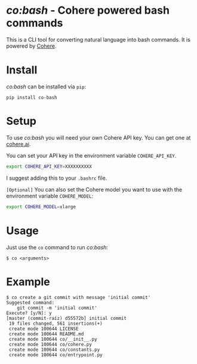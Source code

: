 # _co:bash_ - Cohere powered bash commands

This is a CLI tool for converting natural language into
bash commands. It is powered by [Cohere](https://cohere.ai).

# Install

_co:bash_ can be installed via `pip`:

    pip install co-bash

# Setup

To use _co:bash_ you will need your own Cohere API key. You can
get one at [cohere.ai](https://cohere.ai).

You can set your API key in the environment variable `COHERE_API_KEY`.

```bash
export COHERE_API_KEY=XXXXXXXXXX
```

I suggest adding this to your `.bashrc` file.

`[Optional]` You can also set the Cohere model you want to use
with the environment variable `COHERE_MODEL`:

```bash
export COHERE_MODEL=xlarge
```

# Usage

Just use the `co` command to run _co:bash_:

```console
$ co <arguments>
```

# Example

```console
$ co create a git commit with message 'initial commit'
Suggested command:
    git commit -m 'initial commit'
Execute? [y/N]: y
[master (commit-raíz) d55572b] initial commit
 19 files changed, 561 insertions(+)
 create mode 100644 LICENSE
 create mode 100644 README.md
 create mode 100644 co/__init__.py
 create mode 100644 co/cohere.py
 create mode 100644 co/constants.py
 create mode 100644 co/entrypoint.py
```